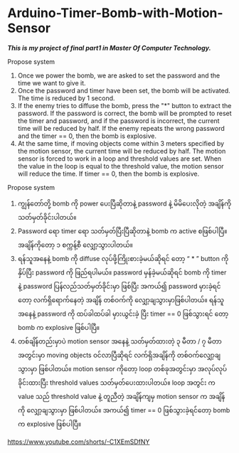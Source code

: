 # Arduino-Timer-Bomb-with-Motion-Sensor
*******This is my project of final part1 in Master Of Computer Technology.*******

Propose system
1. Once we power the bomb, we are asked to set the password and the time we want to give it.
2. Once the password and timer have been set, the bomb will be activated. The time is reduced by 1 second.
3. If the enemy tries to diffuse the bomb, press the "*" button to extract the password. If the password is correct, the bomb will be prompted to reset the timer and password, and if the password is incorrect, the current time will be reduced by half. If the enemy repeats the wrong password and the timer == 0, then the bomb is explosive.
4. At the same time, if moving objects come within 3 meters specified by the motion sensor, the current time will be reduced by half. The motion sensor is forced to work in a loop and threshold values are set. When the value in the loop is equal to the threshold value, the motion sensor will reduce the time. If timer == 0, then the bomb is explosive.

Propose system
1.	ကျွန်တော်တို့ bomb ကို power ပေးပြီဆိုတာနဲ့ password နဲ့ မိမိပေးလိုတဲ့ အချိန်ကိုသတ်မှတ်ခိုင်းပါတယ်။
2.	Password ရော timer ရော သတ်မှတ်ပြီးပြီဆိုတာနဲ့ bomb က active စဖြစ်ပါပြီ။ အချိန်ကိုတော့ ၁ စက္ကန့်စီ လျှော့သွားပါတယ်။
3.	ရန်သူအနေနဲ့ bomb ကို diffuse လုပ်ဖို့ကြိုးစားခဲ့မယ်ဆိုရင် တော့ “ * ” button ကိုနှိပ်ပြီး password ကို ဖြည်ရပါမယ်။ password မှန်ခဲ့မယ်ဆိုရင် bomb ကို timer နဲ့ password ပြန်လည်သတ်မှတ်ခိုင်းမှာ ဖြစ်ပြီး အကယ်၍ password မှားခဲ့ရင်တော့ လက်ရှိရောက်နေတဲ့ အချိန် တစ်ဝက်ကို လျှော့ချသွားမှာဖြစ်ပါတယ်။ ရန်သူအနေနဲ့ password ကို ထပ်ခါထပ်ခါ မှားယွင်းခဲ့ ပြီး timer == 0 ဖြစ်သွားရင် တော့ bomb က explosive ဖြစ်ပါပြီ။
4.	တစ်ချိန်တည်းမှာပဲ motion sensor အနေနဲ့ သတ်မှတ်ထားတဲ့ ၃ မီတာ / ၇ မီတာ အတွင်းမှာ moving objects ဝင်လာပြီဆိုရင် လက်ရှိအချိန်ကို တစ်ဝက်လျှော့ချသွားမှာ ဖြစ်ပါတယ်။ motion sensor ကိုတော့ loop တစ်ခုအတွင်းမှာ အလုပ်လုပ်ခိုင်းထားပြီး threshold values သတ်မှတ်ပေးထားပါတယ်။ loop အတွင်း က value သည် threshold value နဲ့ တူညီတဲ့ အချိန်ကျမှ motion sensor က အချိန်ကို လျှော့ချသွားမှာ ဖြစ်ပါတယ်။ အကယ်၍ timer == 0 ဖြစ်သွားခဲ့ရင်တော့ bomb က explosive ဖြစ်ပါပြီ။



https://www.youtube.com/shorts/-C1XEmSDfNY
